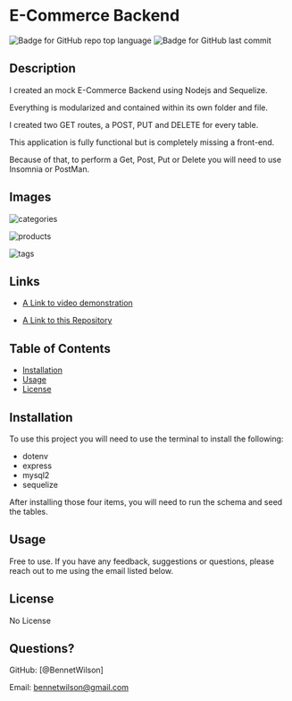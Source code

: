 # E-Commerce Backend
  ![Badge for GitHub repo top language](https://img.shields.io/github/languages/top/BennetWilson/e-commerce-backend?style=flat&logo=appveyor) ![Badge for GitHub last commit](https://img.shields.io/github/last-commit/BennetWilson/e-commerce-backend?style=flat&logo=appveyor)
  

  
  
  ## Description 
  
  I created an mock E-Commerce Backend using Nodejs and Sequelize.

  Everything is modularized and contained within its own folder and file.

  I created two GET routes, a POST, PUT and DELETE for every table.

  This application is fully functional but is completely missing a front-end.

  Because of that, to perform a Get, Post, Put or Delete you will need to use Insomnia or PostMan.



  

  


  ## Images

![categories](https://user-images.githubusercontent.com/90366376/150719956-f8b6c9c9-ec6d-4b5c-a2c0-529f5b7adda5.PNG)

![products](https://user-images.githubusercontent.com/90366376/150719987-1642b8ec-99d5-4b7a-bce0-cb257429041f.PNG)

![tags](https://user-images.githubusercontent.com/90366376/150720020-b49dd365-8086-4ba4-9a54-0e5e7c5cb51f.PNG)
  ## Links
  * [A Link to video demonstration](https://vimeo.com/669267728)

  * [A Link to this Repository](https://github.com/BennetWilson/e-commerce-backend)
  
  ## Table of Contents
  * [Installation](#installation)
  * [Usage](#usage)
  * [License](#license)
  
  ## Installation
  
  
  
  To use this project you will need to use the terminal to install the following:

  * dotenv
  * express
  * mysql2
  * sequelize

  After installing those four items, you will need to run the schema and seed the tables.
  
  ## Usage 
  
  
  
  Free to use. If you have any feedback, suggestions or questions, please reach out to me using the email listed below.
  
  ## License

No License
  
  
  
  
  ## Questions?
 
  GitHub: [@BennetWilson]
  
  Email: bennetwilson@gmail.com
  